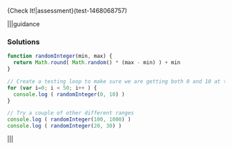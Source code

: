 {Check It!|assessment}(test-1468068757)

|||guidance
### Solutions
```javascript
function randomInteger(min, max) {
  return Math.round( Math.random() * (max - min) ) + min
}

// Create a testing loop to make sure we are getting both 0 and 10 at the extremes
for (var i=0; i < 50; i++ ) {
  console.log ( randomInteger(0, 10) )
}

// Try a couple of other different ranges
console.log ( randomInteger(100, 1000) )
console.log ( randomInteger(20, 30) )
```
|||